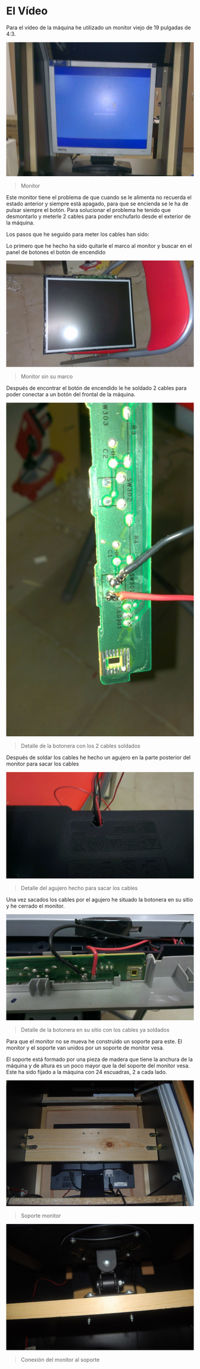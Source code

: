 # El Vídeo

Para el vídeo de la máquina he utilizado un monitor viejo de 19 pulgadas de 4:3.

![Video_01](../imagenes/Video_01.jpg "Monitor")
> Monitor

Este monitor tiene el problema de que cuando se le alimenta no recuerda el estado anterior y siempre está apagado, para que  se encienda se le ha de pulsar siempre el botón.
Para solucionar el problema he tenido que desmontarlo y meterle 2 cables para poder enchufarlo desde el exterior de la máquina.

Los pasos que he seguido para meter los cables han sido:

Lo primero que he hecho ha sido quitarle el marco al monitor y buscar en el panel de botones el botón de encendido

![Video_02](../imagenes/Video_02.jpg "Monitor sin su marco")
> Monitor sin su marco

Después de encontrar el botón de encendido le he soldado 2 cables para poder conectar a un botón del frontal de la máquina.

![Video_03](../imagenes/Video_03.jpg "Detalle de la botonera con los 2 cables soldados")
> Detalle de la botonera con los 2 cables soldados

Después de soldar los cables he hecho un agujero en la parte posterior del monitor para sacar los cables

![Video_04](../imagenes/Video_04.jpg "Detalle del agujero hecho para sacar los cables")
> Detalle del agujero hecho para sacar los cables

Una vez sacados los cables por el agujero he situado la botonera en su sitio y he cerrado el monitor.

![Video_05](../imagenes/Video_05.jpg "Detalle de la botonera en su sitio con los cables ya soldados")
> Detalle de la botonera en su sitio con los cables ya soldados

Para que el monitor no se mueva he construido un soporte para este. El monitor y el soporte van unidos por un soporte de monitor vesa.

El soporte está formado por una pieza de madera que tiene la anchura de la máquina y de altura es un poco mayor que la del soporte del monitor vesa. Este ha sido fijado a la máquina con 24 escuadras, 2 a cada lado.

![Video_06](../imagenes/Video_06.jpg "Soporte monitor")
> Soporte monitor

![Video_07](../imagenes/Video_07.jpg "Conexión del monitor al soporte")
> Conexión del monitor al soporte
